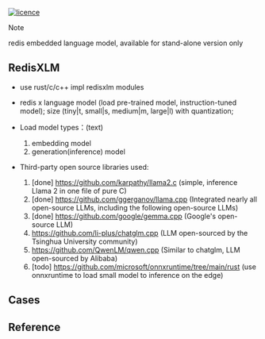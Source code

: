 [![licence](https://img.shields.io/github/license/weedge/redisxlm.svg)](https://github.com/weedge/redisxlm/blob/main/LICENSE)

> [!NOTE]
> redis embedded language model, available for stand-alone version only

## RedisXLM
- use rust/c/c++ impl redisxlm modules  

- redis x language model (load pre-trained model, instruction-tuned model); size (tiny|t, small|s, medium|m, large|l) with quantization;

- Load model types：(text)
   1. embedding model
   2. generation(inference) model

- Third-party open source libraries used:
  1. [done] https://github.com/karpathy/llama2.c (simple, inference Llama 2 in one file of pure C) 
  2. [done] https://github.com/ggerganov/llama.cpp (Integrated nearly all open-source LLMs, including the following open-source LLMs)
  3. [done] https://github.com/google/gemma.cpp (Google's open-source LLM)
  4. https://github.com/li-plus/chatglm.cpp (LLM open-sourced by the Tsinghua University community)
  5. https://github.com/QwenLM/qwen.cpp (Similar to chatglm, LLM open-sourced by Alibaba)
  6. [todo] https://github.com/microsoft/onnxruntime/tree/main/rust (use onnxruntime to load small model to inference on the edge)

## Cases

## Reference
